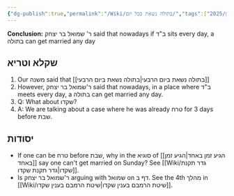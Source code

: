 ```yaml
---
{"dg-publish":true,"permalink":"/Wiki/בתולה נשאת בכל יום/","tags":["שקלא_וטריא","בבלי/נשים/כתובות/ג","שיעור/ר_שולמן/2025/fall"]}
---
```


**Conclusion:** ר' שמואל בר יצחק said that nowadays if ב"ד sits every day, a בתולה can get married any day

## שקלא וטריא

1. Our משנה said that [[בתולה נשאת ביום הרבעי\|בתולה נשאת ביום הרבעי]]
2. However, ר'שמואל בר יצחק said that nowadays, in a place where ב"ד meets every day, a בתולה can get married any day.
3. Q: What about שקדו?
4. A: We are talking about a case where he was already טרח for 3 days before שבת.
## יסודות

+ If one can be טרח before שבת, why in the סוגיא of [[הגיע זמן באחד\|הגיע זמן באחד]] say one can't get married on Sunday? See [[Wiki/גדר תקנת שקדו\|גדר תקנת שקדו]].
+ Is ר'שמואל בר יצחק arguing with שמואל on דף ב. See the 4th מהלך in [[Wiki/שיטת הרמבם בענין שקדו\|שיטת הרמבם בענין שקדו]].


